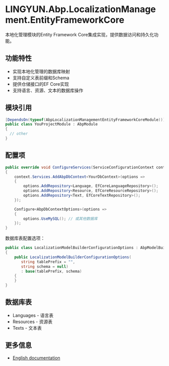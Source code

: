# LINGYUN.Abp.LocalizationManagement.EntityFrameworkCore

本地化管理模块的Entity Framework Core集成实现，提供数据访问和持久化功能。

## 功能特性

* 实现本地化管理的数据库映射
* 支持自定义表前缀和Schema
* 提供仓储接口的EF Core实现
* 支持语言、资源、文本的数据库操作

## 模块引用

```csharp
[DependsOn(typeof(AbpLocalizationManagementEntityFrameworkCoreModule))]
public class YouProjectModule : AbpModule
{
  // other
}
```

## 配置项

```csharp
public override void ConfigureServices(ServiceConfigurationContext context)
{
    context.Services.AddAbpDbContext<YourDbContext>(options =>
    {
        options.AddRepository<Language, EfCoreLanguageRepository>();
        options.AddRepository<Resource, EfCoreResourceRepository>();
        options.AddRepository<Text, EfCoreTextRepository>();
    });

    Configure<AbpDbContextOptions>(options =>
    {
        options.UseMySQL(); // 或其他数据库
    });
}
```

数据库表配置选项：
```csharp
public class LocalizationModelBuilderConfigurationOptions : AbpModelBuilderConfigurationOptions
{
    public LocalizationModelBuilderConfigurationOptions(
       string tablePrefix = "",
       string schema = null)
       : base(tablePrefix, schema)
    {
    }
}
```

## 数据库表

* Languages - 语言表
* Resources - 资源表
* Texts - 文本表

## 更多信息

* [English documentation](./README.EN.md)
